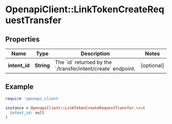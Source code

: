 # OpenapiClient::LinkTokenCreateRequestTransfer

## Properties

| Name | Type | Description | Notes |
| ---- | ---- | ----------- | ----- |
| **intent_id** | **String** | The &#x60;id&#x60; returned by the &#x60;/transfer/intent/create&#x60; endpoint. | [optional] |

## Example

```ruby
require 'openapi_client'

instance = OpenapiClient::LinkTokenCreateRequestTransfer.new(
  intent_id: null
)
```

